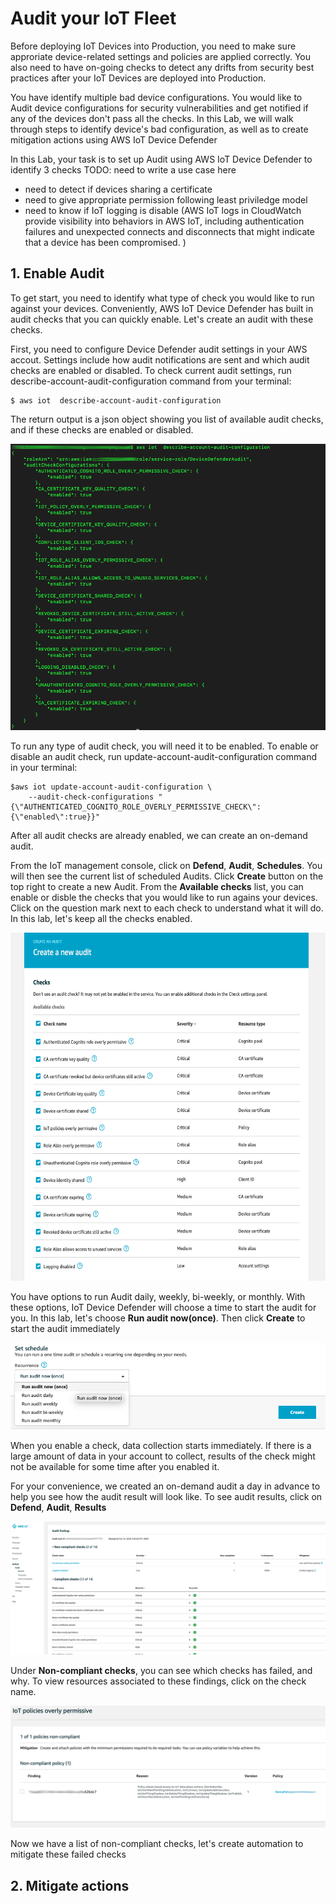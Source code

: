 # Audit your IoT Fleet

Before deploying IoT Devices into Production, you need to make sure approriate device-related settings and policies are applied correctly. You also need to have on-going checks to detect any drifts from security best practices after your IoT Devices are deployed into Production. 

You have identify multiple bad device configurations. You would like to Audit device configurations for security vulnerabilities and get notified if any of the devices don't pass all the checks. In this Lab, we will walk through steps to identify device's bad configuration, as well as to create mitigation actions using AWS IoT Device Defender

In this Lab, your task is to set up Audit using AWS IoT Device Defender to identify 3 checks
TODO: need to write a use case here
- need to detect if devices sharing a certificate 
- need to give appropriate permission following least priviledge model
- need to know if IoT logging is disable (AWS IoT logs in CloudWatch provide visibility into behaviors in AWS IoT, including authentication failures and unexpected connects and disconnects that might indicate that a device has been compromised. )

## 1. Enable Audit

To get start, you need to identify what type of check you would like to run against your devices. Conveniently, AWS IoT Device Defender has built in audit checks that you can quickly enable. Let's create an audit with these checks.

First, you need to configure  Device Defender audit settings in your AWS accout. Settings include how audit notifications are sent and which audit checks are enabled or disabled.  To check current audit settings, run describe-account-audit-configuration command from your terminal:

```
$ aws iot  describe-account-audit-configuration
```

The return output is a json object showing you list of available audit checks, and if these checks are enabled or disabled. 

<img src="../images/auditsetting.png"/>

To run any type of audit check, you will need it to be enabled. To enable or disable an audit check, run update-account-audit-configuration command in your terminal:

```
$aws iot update-account-audit-configuration \
    --audit-check-configurations "{\"AUTHENTICATED_COGNITO_ROLE_OVERLY_PERMISSIVE_CHECK\":{\"enabled\":true}}"
```

After all audit checks are already enabled, we can create an on-demand audit.

From the IoT management console, click on **Defend**, **Audit**, **Schedules**. You will then see the current list of scheduled Audits. Click **Create** button on the top right to create a new Audit. From the **Available checks** list, you can enable or disble the checks that you would like to run agains your devices. Click on the question mark next to each check to understand what it will do. In this lab, let's keep all the checks enabled.

<img src="../images/Auditlist.png" width="600" height="557"/>

You have options to run Audit daily, weekly, bi-weekly, or monthly. With these options, IoT Device Defender will choose a time to start the audit for you. In this lab, let's choose **Run audit now(once)**. Then click **Create** to start the audit immediately

<img src="../images/Auditschedule.png"/>

When you enable a check, data collection starts immediately. If there is a large amount of data in your account to collect, results of the check might not be available for some time after you enabled it.

For your convenience, we created an on-demand audit a day in advance to help you see how the audit result will look like. To see audit results, click on **Defend**, **Audit**, **Results** 

<img src="../images/Auditresult.png"/>

Under **Non-compliant checks**, you can see which checks has failed, and why. To view resources associated to these findings, click on the check name.

<img src="../images/checkresult.png"/>

Now we have a list of non-compliant checks, let's create automation to mitigate these failed checks

## 2. Mitigate actions

